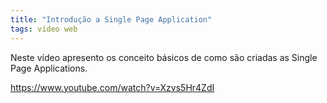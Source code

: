 ```yaml
---
title: "Introdução a Single Page Application"
tags: vídeo web
---
```


Neste vídeo apresento os conceito básicos de como são criadas as Single Page Applications.

https://www.youtube.com/watch?v=Xzvs5Hr4ZdI
